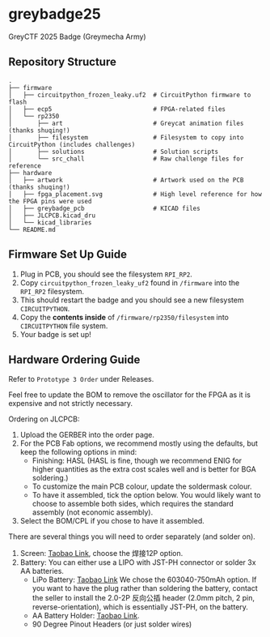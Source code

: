 # greybadge25
GreyCTF 2025 Badge (Greymecha Army)

## Repository Structure
```
.
├── firmware
│   ├── circuitpython_frozen_leaky.uf2  # CircuitPython firmware to flash
│   ├── ecp5                            # FPGA-related files                   
│   └── rp2350
│       ├── art                         # Greycat animation files (thanks shuqing!)
│       ├── filesystem                  # Filesystem to copy into CircuitPython (includes challenges)
│       ├── solutions                   # Solution scripts
│       └── src_chall                   # Raw challenge files for reference
├── hardware
│   ├── artwork                         # Artwork used on the PCB (thanks shuqing!)
│   ├── fpga_placement.svg              # High level reference for how the FPGA pins were used
│   ├── greybadge_pcb                   # KICAD files
│   ├── JLCPCB.kicad_dru
│   └── kicad_libraries
└── README.md
```

## Firmware Set Up Guide
1. Plug in PCB, you should see the filesystem `RPI_RP2`.
2. Copy `circuitpython_frozen_leaky_uf2` found in `/firmware` into the `RPI_RP2` filesystem.
3. This should restart the badge and you should see a new filesystem `CIRCUITPYTHON`.
4. Copy the **contents inside** of `/firmware/rp2350/filesystem` into `CIRCUITPYTHON` file system.
5. Your badge is set up!

## Hardware Ordering Guide
Refer to `Prototype 3 Order` under Releases.

Feel free to update the BOM to remove the oscillator for the FPGA as it is expensive and not strictly necessary.

Ordering on JLCPCB:
1. Upload the GERBER into the order page.
2. For the PCB Fab options, we recommend mostly using the defaults, but keep the following options in mind:
    - Finishing: HASL (HASL is fine, though we recommend ENIG for higher quantities as the extra cost scales well and is better for BGA soldering.)
    - To customize the main PCB colour, update the soldermask colour.
    - To have it assembled, tick the option below. You would likely want to choose to assemble both sides, which requires the standard assembly (not economic assembly).
3. Select the BOM/CPL if you chose to have it assembled.

There are several things you will need to order separately (and solder on).
1. Screen: [Taobao Link](https://item.taobao.com/item.htm?id=784228754299), choose the 焊接12P option.
2. Battery: You can either use a LIPO with JST-PH connector or solder 3x AA batteries.
    - LiPo Battery: [Taobao Link](https://item.taobao.com/item.htm?id=695205775685) We chose the 603040-750mAh option. If you want to have the plug rather than soldering the battery, contact the seller to install the 2.0-2P 反向公插 header (2.0mm pitch, 2 pin, reverse-orientation), which is essentially JST-PH, on the battery.
    - AA Battery Holder: [Taobao Link](https://detail.tmall.com/item.htm?id=533054527075).
    - 90 Degree Pinout Headers (or just solder wires)
